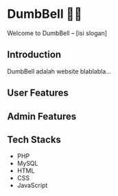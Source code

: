 # DumbBell 🏋️‍♂️

Welcome to DumbBell – [isi slogan]


## Introduction

DumbBell adalah website blablabla...

## User Features

## Admin Features

## Tech Stacks

- PHP
- MySQL
- HTML
- CSS
- JavaScript
